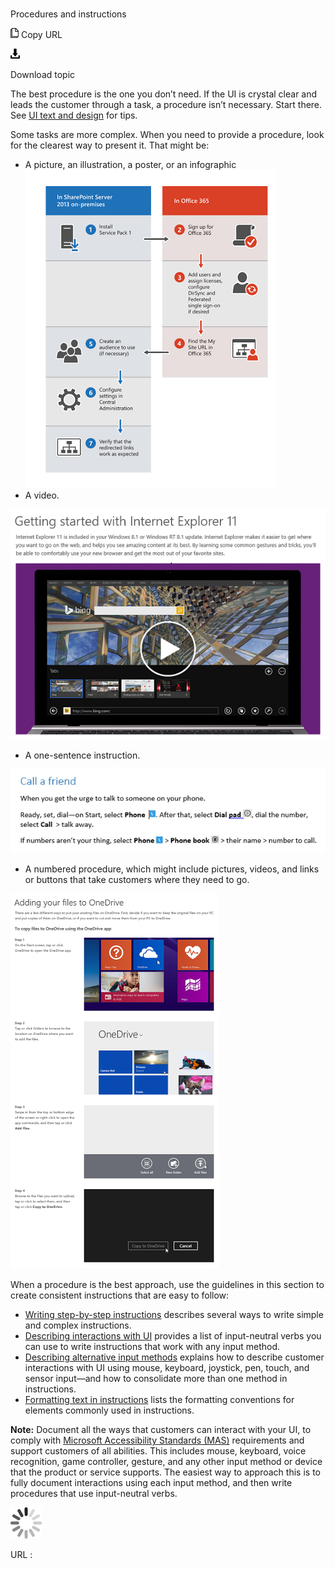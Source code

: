 ﻿# 

Procedures and instructions

![Copy URL](media/index/Copy.png)
Copy URL

![Download](media/index/Download.png)

Download topic

The
best procedure is the one you don’t need. If the UI is crystal
clear and leads the customer through a task, a procedure
isn’t necessary. Start there. See [UI text and design](https://worldready.cloudapp.net/Styleguide/Read?id=2700&topicid=28880) for tips.

Some tasks are more complex. When you need to provide a procedure, look for the clearest way to present it. That might be:

  - A picture, an illustration, a poster, or an infographic
    ![](media/index/1980906142.png)
  - A video.

![](media/index/774741777.png)

  - A one-sentence instruction.

![](media/index/1713306812.png)

  - A numbered
    procedure, which might include pictures, videos, and links or
    buttons that take customers where they need to go.

![](media/index/541572162.png)

When
a procedure is the best approach, use the guidelines in this
section to create consistent instructions that are easy to follow:

  - [Writing step-by-step instructions](https://worldready.cloudapp.net/Styleguide/Read?id=2700&topicid=29016) describes several ways to write simple and complex instructions.
  - [Describing interactions with UI](https://worldready.cloudapp.net/Styleguide/Read?id=2700&topicid=26472) provides a list of input-neutral verbs you can use to write instructions that work with any input method.
  - [Describing alternative input methods](https://worldready.cloudapp.net/Styleguide/Read?id=2700&topicid=29028) explains how to describe customer interactions with UI using mouse, keyboard, joystick, pen, touch, and sensor input—and how to consolidate more than one method in instructions. 
  - [Formatting text in instructions](https://worldready.cloudapp.net/Styleguide/Read?id=2700&topicid=29014) lists the formatting conventions for elements commonly used in instructions.

**Note:** Document all the ways that customers can interact with your UI, to comply with [Microsoft Accessibility Standards (MAS)](https://microsoft.sharepoint.com/teams/msenable/Pages/AccessibilityStandard.aspx) requirements
and support customers of all abilities. This includes mouse,
keyboard, voice recognition, game controller, gesture, and any
other input method or device that the product or service supports. The
easiest way to approach this is to fully document interactions using
each input method, and then write procedures that
use input-neutral verbs. 

![In progress](media/index/activity-large.gif)

URL :
